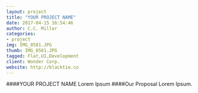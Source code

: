 ```yaml
---
layout: project
title: "YOUR PROJECT NAME"
date: 2017-04-15 16:54:46
author: C.C. Miller
categories:
- project
img: IMG_8581.JPG
thumb: IMG_8581.JPG
tagged: Flat,UI,Development
client: Wonder Corp.
website: http://blacktie.co
---
```

####YOUR PROJECT NAME
Lorem Ipsum
####Our Proposal
Lorem Ipsum.